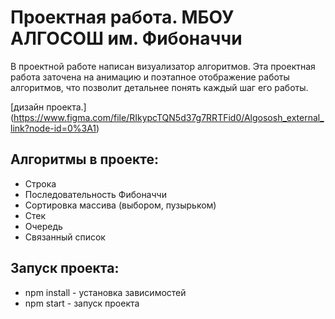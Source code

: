 # Проектная работа. МБОУ АЛГОСОШ им. Фибоначчи

В проектной работе написан визуализатор алгоритмов. Эта проектная работа заточена на анимацию и поэтапное отображение работы алгоритмов, что позволит детальнее понять каждый шаг его работы.

[дизайн проекта.] (https://www.figma.com/file/RIkypcTQN5d37g7RRTFid0/Algososh_external_link?node-id=0%3A1)

## Алгоритмы в проекте:

- Строка
- Последовательность Фибоначчи
- Сортировка массива (выбором, пузырьком)
- Стек
- Очередь
- Связанный список

## Запуск проекта:

- npm install - установка зависимостей
- npm start - запуск проекта
